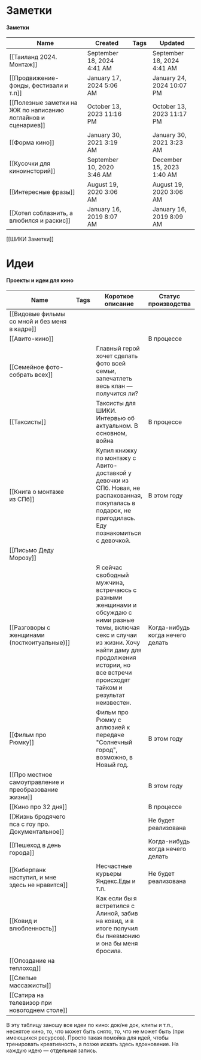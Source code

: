 # Заметки

#### Заметки

|Name|Created|Tags|Updated|
|---|---|---|---|
|[[Таиланд 2024. Монтаж]]|September 18, 2024 4:41 AM||September 18, 2024 4:41 AM|
|[[Продвижение- фонды, фестивали и т.п]]|January 17, 2024 5:06 AM||January 24, 2024 10:07 PM|
|[[Полезные заметки на ЖЖ по написанию логлайнов и сценариев]]|October 13, 2023 11:16 PM||October 13, 2023 11:17 PM|
|[[Форма кино]]|January 30, 2021 3:19 AM||January 30, 2021 3:23 AM|
|[[Кусочки для киноинсторий]]|September 10, 2020 3:46 AM||December 15, 2023 1:40 AM|
|[[Интересные фразы]]|August 19, 2020 3:06 AM||August 19, 2020 3:06 AM|
|[[Хотел соблазнить, а влюбился и раскис]]|January 16, 2019 8:07 AM||January 16, 2019 8:09 AM|

  
  

[[ШИКИ Заметки]]

# Идеи

#### Проекты и идеи для кино

|Name|Tags|Короткое описание|Статус производства|Тип|
|---|---|---|---|---|
|[[Видовые фильмы со мной и без меня в кадре]]|||||
|[[Авито-кино]]|||В процессе|Док|
|[[Семейное фото- собрать всех]]||Главный герой хочет сделать фото всей семьи, запечатлеть весь клан — получится ли?|||
|[[Таксисты]]||Таксисты для ШИКИ. Интервью об актуальном. В основном, война|В процессе|Док|
|[[Книга о монтаже из СПб]]||Купил книжку по монтажу с Авито-доставкой у девочки из СПб. Новая, не распакованная, покупалась в подарок, не пригодилась. Еду познакомиться с девочкой.|В этом году|Док|
|[[Письмо Деду Морозу]]||||Док|
|[[Разговоры с женщинами (посткоитуальные)]]||Я сейчас свободный мужчина, встречаюсь с разными женщинами и обсуждаю с ними разные темы, включая секс и случаи из жизни. Хочу найти даму для продолжения истории, но все встречи происходят тайком и результат неизвестен.|Когда-нибудь когда нечего делать|Док|
|[[Фильм про Рюмку]]||Фильм про Рюмку с аллюзией к передаче "Солнечный город", возможно, в Новый год.|В этом году|Док|
|[[Про местное самоуправление и преобразование жизни]]|||В этом году|Док|
|[[Кино про 32 дня]]|||В процессе|Док|
|[[Жизнь бродячего пса с гоу про. Документальное]]|||Не будет реализована|Док|
|[[Пешеход в день города]]|||Когда-нибудь когда нечего делать||
|[[Киберпанк наступил, и мне здесь не нравится]]||Несчастные курьеры Яндекс.Еды и т.п.|Не будет реализована||
|[[Ковид и влюбленность]]||Как если бы я встретился с Алиной, забив на ковид, и в итоге получил бы пневмонию и она бы меня бросила.|||
|[[Опоздание на теплоход]]|||||
|[[Слепые массажисты]]|||||
|[[Сатира на телевизор при новогоднем столе]]|||||

  
  

В эту таблицу заношу все идеи по кино: док/не док, клипы и т.п., неснятое кино, то, что может быть снято, то, что не может быть (при имеющихся ресурсов). Просто такая помойка для идей, чтобы тренировать креативность, а позже искать здесь вдохновение. На каждую идею — отдельная запись.